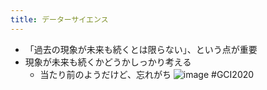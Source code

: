 ```yaml
---
title: データーサイエンス
---
```


* 「過去の現象が未来も続くとは限らない」、という点が重要
* 現象が未来も続くかどうかしっかり考える
  * 当たり前のようだけど、忘れがち
    ![image](https://gyazo.com/dc86b5e90d34735078ec3378362396ec/thumb/1000)
    \#GCI2020
